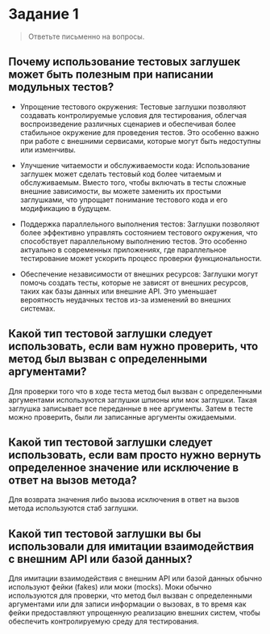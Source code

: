 # Задание 1

> Ответьте письменно на вопросы.

## Почему использование тестовых заглушек может быть полезным при написании модульных тестов?

- Упрощение тестового окружения: Тестовые заглушки позволяют создавать контролируемые условия для тестирования, облегчая воспроизведение различных сценариев и обеспечивая более стабильное окружение для проведения тестов. Это особенно важно при работе с внешними сервисами, которые могут быть недоступны или изменчивы.

- Улучшение читаемости и обслуживаемости кода: Использование заглушек может сделать тестовый код более читаемым и обслуживаемым. Вместо того, чтобы включать в тесты сложные внешние зависимости, вы можете заменить их простыми заглушками, что упрощает понимание тестового кода и его модификацию в будущем.

- Поддержка параллельного выполнения тестов: Заглушки позволяют более эффективно управлять состоянием тестового окружения, что способствует параллельному выполнению тестов. Это особенно актуально в современных приложениях, где параллельное тестирование может ускорить процесс проверки функциональности.

- Обеспечение независимости от внешних ресурсов: Заглушки могут помочь создать тесты, которые не зависят от внешних ресурсов, таких как базы данных или внешние API. Это уменьшает вероятность неудачных тестов из-за изменений во внешних системах.

## Какой тип тестовой заглушки следует использовать, если вам нужно проверить, что метод был вызван с определенными аргументами?

Для проверки того что в ходе теста метод был вызван с определенными аргументами используются заглушки шпионы или мок заглушки. Такая заглушка записывает все переданные в нее аргументы. Затем в тесте можно проверить, были ли записанные аргументы ожидаемыми.

## Какой тип тестовой заглушки следует использовать, если вам просто нужно вернуть определенное значение или исключение в ответ на вызов метода?

Для возврата значения либо вызова исключения в ответ на вызов метода используются стаб заглушки.

## Какой тип тестовой заглушки вы бы использовали для имитации  взаимодействия с внешним API или базой данных?

Для имитации взаимодействия с внешним API или базой данных обычно используют фейки (fakes) или моки (mocks). Моки обычно используются для проверки, что метод был вызван с определенными аргументами или для записи информации о вызовах, в то время как фейки предоставляют упрощенную реализацию внешних систем, чтобы обеспечить контролируемую среду для тестирования.